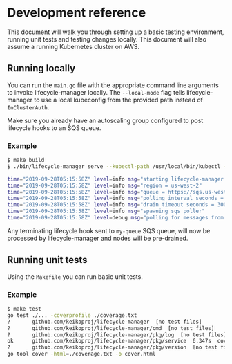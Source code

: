 # Development reference

This document will walk you through setting up a basic testing environment, running unit tests and testing changes locally.
This document will also assume a running Kubernetes cluster on AWS.

## Running locally

You can run the `main.go` file with the appropriate command line arguments to invoke lifecycle-manager locally.
The `--local-mode` flag tells lifecycle-manager to use a local kubeconfig from the provided path instead of `InClusterAuth`.

Make sure you already have an autoscaling group configured to post lifecycle hooks to an SQS queue.

### Example

```bash
$ make build
$ ./bin/lifecycle-manager serve --kubectl-path /usr/local/bin/kubectl --local-mode /path/to/.kube/config --queue-name my-queue --region us-west-2

time="2019-09-28T05:15:58Z" level=info msg="starting lifecycle-manager service v0.1.0"
time="2019-09-28T05:15:58Z" level=info msg="region = us-west-2"
time="2019-09-28T05:15:58Z" level=info msg="queue = https://sqs.us-west-2.amazonaws.com/123456789012/my-queue"
time="2019-09-28T05:15:58Z" level=info msg="polling interval seconds = 10"
time="2019-09-28T05:15:58Z" level=info msg="drain timeout seconds = 300"
time="2019-09-28T05:15:58Z" level=info msg="spawning sqs poller"
time="2019-09-28T05:15:58Z" level=debug msg="polling for messages from queue"
```

Any terminating lifecycle hook sent to `my-queue` SQS queue, will now be processed by lifecycle-manager and nodes will be pre-drained.

## Running unit tests

Using the `Makefile` you can run basic unit tests.

### Example

```bash
$ make test
go test ./... -coverprofile ./coverage.txt
?       github.com/keikoproj/lifecycle-manager  [no test files]
?       github.com/keikoproj/lifecycle-manager/cmd  [no test files]
?       github.com/keikoproj/lifecycle-manager/pkg/log  [no test files]
ok      github.com/keikoproj/lifecycle-manager/pkg/service  6.347s  coverage: 63.8% of statements
?       github.com/keikoproj/lifecycle-manager/pkg/version  [no test files]
go tool cover -html=./coverage.txt -o cover.html
```
